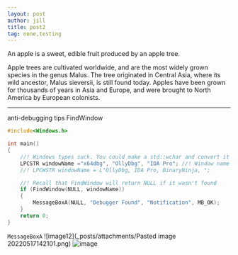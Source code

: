 ```yaml
---
layout: post
author: jill
title: post2
tag: none,testing
---
```

An apple is a sweet, edible fruit produced by an apple tree.

Apple trees are cultivated worldwide, and are the most widely grown species in
the genus Malus. The tree originated in Central Asia, where its wild ancestor,
Malus sieversii, is still found today. Apples have been grown for thousands of
years in Asia and Europe, and were brought to North America by European
colonists.

---
anti-debugging tips FindWindow
```c
#include<Windows.h>

int main()
{
	//! Windows types suck. You could make a std::wchar and convert it with .c_str()
	LPCSTR windowName ="x64dbg", "OllyDbg", "IDA Pro"; //! Window name of the debugger you are checking for
	//! LPCWSTR windowName = L"OllyDbg, IDA Pro, BinaryNinja, ";

	//! Recall that FindWindow will return NULL if it wasn't found
	if (FindWindow(NULL, windowName))
	{
		MessageBoxA(NULL, "Debugger Found", "Notification", MB_OK);
	}
	return 0;
}
```
`MessageBoxA` 
![image12](_posts/attachments/Pasted image 20220517142101.png)
![image](https://user-images.githubusercontent.com/20951604/168744005-771fd0bd-994b-4a58-b6eb-6473e35a947f.png)

